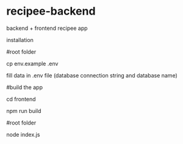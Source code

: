 # recipee-backend

backend + frontend recipee app

installation

#root folder

cp env.example .env

fill data in .env file (database connection string and database name)


#build the app

cd frontend

npm run build

#root folder

node index.js

